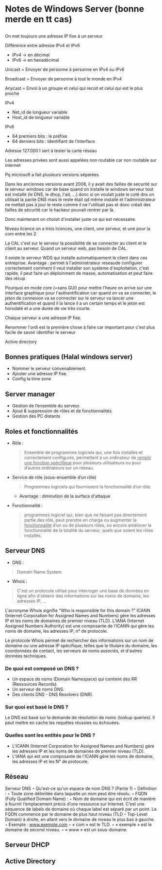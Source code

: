 # Notes de Windows Server (bonne merde en tt cas)

## 

On met toujours une adresse IP fixe à un serveur

Différence entre adresse IPv4 et IPv6
* IPv4 -> en décimal
* IPv6 -> en hexadécimal

Unicast = Envoyer de personne à personne en IPv4 ou IPv6

Broadcast = Envoyer de personne à tout le monde en IPv4

Anycast = Envoi à un groupe et celui qui recoit et celui qui est le plus proche

IPv4
* Net_id de longueur variable
* Host_id de longueur variable

IPv6
* 64 premiers bits : le préfixe
* 64 derniers bits : Identifiant de l’interface

Adresse 127.000.1 sert à tester la carte réseau 

Les adresses privées sont aussi appelées non routable car non routable sur internet

Pq microsoft a fait plusieurs versions séparées

Dans les anciennes versions avant 2008, il y avait des failles de securité sur le serveur windows car de base quand on installe le windows serveur tout est installé (le DNS, le dhcp, l'ad, ...) donc si on voulait juste le coté dns on utilisait la parite DNS mais le reste était qd même installé et l'administrateur ne mettait pas à jour le reste comme il ne l'utilisait pas et donc créait des failles de sécurité car le hackeur pouvait rentrer par là.

Donc maintenant on choisit d'installer juste ce qui est nécessaire.

Niveau licence on a trois licences, une client, une serveur, et une pour la com entre les 2

La CAL c'est sur le serveur la possibilité de se connecter au client et le client au serveur. Quand un serveur web, pas besoin de CAL.

Il existe le serveur WDS qui installe automatiquement le client dans ces entreprise.
Avantage : permet à l'administrateur reseaude configurer correctement comment il veut installer son systeme d'exploitation, c'est rapide, il peut faire un déploinment de masse, automatisation et peut faire des récup

Pourquoi en mode core (=sans GUI) pour mettre l'heure on arrive sur une interface graphique pour l'authentification car quand on va se connecter, le jeton de connexion va se connecter sur le serveur va lancer une authentification et quand il  la lance il a un certain temps et le jeton est horodaté et a une durée de vie très courte.

Chaque serveur a une adresse IP fixe.

Renommer l'ordi est la première chose à faire car important pour c'est plus facile de savoir identifier le serveur 

Active directory 

## Bonnes pratiques (Halal windows server)

* Nommer le serveur convenablement.
* Ajouter une adresse IP fixe.
* Config la time zone

## Server manager

* Gestion de l’ensemble du serveur.
* Ajout & suppression de rôles et de fonctionnalités.
* Gestion des PC distants

## Roles et fonctionnalités 

* Rôle :
    > Ensemble de programmes logiciels qui, une fois
installés et correctement configurés, permettent à un ordinateur de <ins>remplir une
fonction spécifique</ins> pour plusieurs utilisateurs ou pour d’autres ordinateurs sur un
réseau.

* Service de rôle (sous-ensemble d’un rôle)
    > Programmes logiciels qui fournissent la fonctionnalité
d’un rôle.
    * Avantage : diminution de la surface d'attaque

* Fonctionnalité :
    > programmes logiciel qui, bien
que ne faisant pas directement partie des rôle, peut prendre en charge ou
augmenter la <ins>fonctionnalité</ins> d’un ou de plusieurs rôles, ou encore améliorer la
fonctionnalité de la totalité du serveur, quels que soient les rôles installés

## Serveur DNS

* DNS :
> Domain Name System

* Whois :
> C'est un protocole utilisé pour interroger une base de
données en ligne afin d'obtenir des informations sur
les noms de domaine, les adresses IP, ...


L'acronyme Whois signifie "Who is responsible for this
domain ?" ICANN (Internet Corporation for Assigned
Names and Numbers) gère les adresses IP et les noms
de domaines de premier niveau (TLD). L’IANA (Internet
Assigned Numbers Authority) est une composante de
l’ICANN qui gère les noms de domaine, les adresses IP,
n° de protocole.

Le protocole Whois permet de rechercher des
informations sur un nom de domaine ou une adresse IP
spécifique, telles que le titulaire du domaine, les
coordonnées de contact, les serveurs de noms
associés, et d'autres données techniques.

### De quoi est composé un DNS ?

* Un espace de noms (Domain Namespace) qui contient
des RR (Ressources Records).
* Un serveur de noms DNS.
* Des clients DNS - DNS Resolvers (DNR).

### Sur quoi est basé le DNS ?
Le DNS est basé sur la demande de résolution de
noms (lookup queries). Il peut mettre en cache les
requêtes réussies ou échouées.

### Quelles sont les entités pour le DNS ?
* L'ICANN (Internet Corporation for Assigned Names and
Numbers) gère les adresses IP et les noms de domaines de
premier niveau (TLD).
* L'IANA qui est une composante de l'ICANN gère les noms
de domaine, les adresses IP et les N° de protocole.

## Réseau 

Serveur DNS
◦ Qu'est-ce qu'un espace de nom DNS ? (Partie 1)
◦ Définition :
◦ Toute zone délimitée dans laquelle un nom peut être résolu.
◦ FQDN (Fully Qualified Domain Name) :
◦ Nom de domaine qui est écrit de manière à fournir l’emplacement précis d’une ressource sur Internet.
C’est une séquence de labels de domaine où chaque label est séparé par un point. Le FQDN commence
par le domaine de plus haut niveau (TLD – Top-Level Domain) à droite, en allant vers le domaine de niveau
le plus bas à gauche.
◦ Exemple : www.exemple.com
◦ « com » est le TLD.
◦ « exemple » est le domaine de second niveau.
◦ « www » est un sous-domaine.

## Serveur DHCP

## Active Directory

